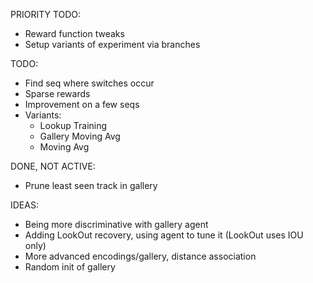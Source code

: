 PRIORITY TODO:
- Reward function tweaks
- Setup variants of experiment via branches

TODO:
- Find seq where switches occur
- Sparse rewards
- Improvement on a few seqs
- Variants:
    - Lookup Training
    - Gallery Moving Avg
    - Moving Avg

DONE, NOT ACTIVE:
- Prune least seen track in gallery

IDEAS:
- Being more discriminative with gallery agent
- Adding LookOut recovery, using agent to tune it (LookOut uses IOU only)
- More advanced encodings/gallery, distance association
- Random init of gallery
